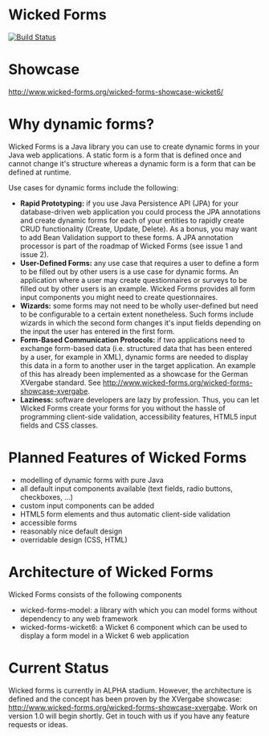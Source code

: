 Wicked Forms
============
[![Build Status](https://travis-ci.org/matthiasbalke/wicked-forms.png?branch=travis)](https://travis-ci.org/matthiasbalke/wicked-forms)

Showcase
========
http://www.wicked-forms.org/wicked-forms-showcase-wicket6/

Why dynamic forms?
==================
Wicked Forms is a Java library you can use to create dynamic forms in your Java web applications. A static form is a form that is defined once and cannot change it's structure whereas a dynamic form is a form that can be defined at runtime.

Use cases for dynamic forms include the following:

* **Rapid Prototyping:** if you use Java Persistence API (JPA) for your database-driven web application you could process the JPA
annotations
and create dynamic forms for each of your entities to rapidly create CRUD functionality (Create, Update, Delete). As a bonus,
you may want to add Bean Validation support to these forms. A JPA annotation processor is part of the roadmap of Wicked Forms (see issue 1 and issue 2).
* **User-Defined Forms:** any use case that requires a user to define a form to be filled out by other users is a use case for dynamic
forms.
An application where a user may create questionnaires or surveys to be filled out by other users is an example. Wicked Forms provides all form input components you might need to create questionnaires.
* **Wizards:** some forms may not need to be wholly user-defined but need to be configurable to a certain extent nonetheless. Such forms
include wizards in which the second form changes it's input fields depending on the input the user has entered in the first form.
* **Form-Based Communication Protocols:** if two applications need to exchange form-based data (i.e. structured data that has been entered
 by
a user, for example in XML), dynamic forms are needed to display this data in a form to another user in the target application. An example of this has already been implemented as a showcase for the German XVergabe standard. See http://www.wicked-forms.org/wicked-forms-showcase-xvergabe.
* **Laziness:** software developers are lazy by profession. Thus, you can let Wicked Forms create your forms for you without the hassle of
programming client-side validation, accessibility features, HTML5 input fields and CSS classes.

Planned Features of Wicked Forms
================================
* modelling of dynamic forms with pure Java
* all default input components available (text fields, radio buttons, checkboxes, ...)
* custom input components can be added
* HTML5 form elements and thus automatic client-side validation
* accessible forms
* reasonably nice default design
* overridable design (CSS, HTML)

Architecture of Wicked Forms
============================
Wicked Forms consists of the following components

* wicked-forms-model: a library with which you can model forms without dependency to any web framework
* wicked-forms-wicket6: a Wicket 6 component which can be used to display a form model in a Wicket 6 web application

Current Status
==============
Wicked forms is currently in ALPHA stadium. However, the architecture is defined and the concept has been proven by the XVergabe showcase: http://www.wicked-forms.org/wicked-forms-showcase-xvergabe. Work on version 1.0 will begin shortly. Get in touch with us if you have any feature requests or ideas.
